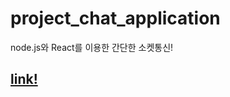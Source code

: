 # project_chat_application
node.js와 React를 이용한 간단한 소켓통신!
## [link!](https://transcendent-marigold-c89fd7.netlify.app)
